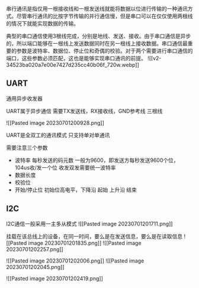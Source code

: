 
串行通讯是指仅用一根接收线和一根发送线就能将数据以位进行传输的一种通讯方式。尽管串行通讯的比按字节传输的并行通信慢，但是串口可以在仅仅使用两根线的情况下就能实现数据的传输。

典型的串口通信使用3根线完成，分别是地线、发送、接收。由于串口通信是异步的，所以端口能够在一根线上发送数据同时在另一根线上接收数据。串口通信最重要的参数是波特率、数据位、停止位和奇偶的校验。对于两个需要进行串口通信的端口，这些参数必须匹配，这也是能够实现串口通讯的前提。
![[v2-34523ba020a7e00e7427d235cc40b06f_720w.webp]]
    
## UART
通用异步收发器

UART属于异步通信
需要TX发送线，RX接收线，GND参考线 三根线

![[Pasted image 20230701200928.png]]

UART是全双工的通讯模式 只支持单对单通讯


需要注意三个参数

- 波特率 每秒发送的码元数 一般为9600，即发送方每秒发送9600个位，104us收/发一个位  收发双发需要统一波特率
- 数据长度 
- 校验位
- 开始/停止位 初始位高电平，下降沿 起始  上升沿 结束


## I2C

I2C通信一般采用一主多从模式
![[Pasted image 20230701201711.png]]

挂载在该总线上的设备，在同一时间，要么是在发送信息，要么是在读取信息
![[Pasted image 20230701201835.png]]
![[Pasted image 20230701202257.png]]

![[Pasted image 20230701202006.png]]
![[Pasted image 20230701202045.png]]



![[Pasted image 20230701202419.png]]




